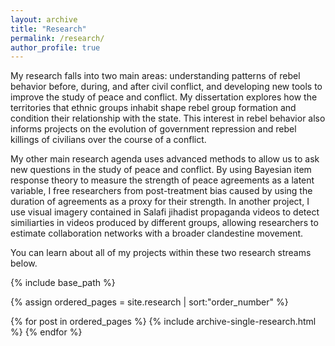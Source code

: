 ```yaml
---
layout: archive
title: "Research"
permalink: /research/
author_profile: true
---
```


My research falls into two main areas: understanding patterns of rebel behavior before, during, and after civil conflict, and developing new tools to improve the study of peace and conflict. My dissertation explores how the territories that ethnic groups inhabit shape rebel group formation and condition their relationship with the state. This interest in rebel behavior also informs projects on the evolution of government repression and rebel killings of civilians over the course of a conflict.

My other main research agenda uses advanced methods to allow us to ask new questions in the study of peace and conflict. By using Bayesian item response theory to measure the strength of peace agreements as a latent variable, I free researchers from post-treatment bias caused by using the duration of agreements as a proxy for their strength. In another project, I use visual imagery contained in Salafi jihadist propaganda videos to detect similiarties in videos produced by different groups, allowing researchers to estimate collaboration networks with a broader clandestine movement.

You can learn about all of my projects within these two research streams below.

{% include base_path %}

{% assign ordered_pages = site.research | sort:"order_number" %}

{% for post in ordered_pages %}
  {% include archive-single-research.html %}
{% endfor %}

